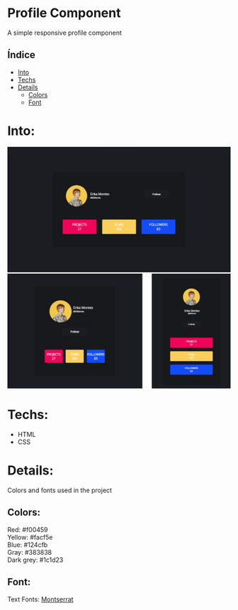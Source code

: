 # Profile Component

A simple responsive profile component


## Índice

* [Into](#Into) 
* [Techs](#Techs)
* [Details](#Details)
  * [Colors](#Colors)
  * [Font](#Font)


# Into: 

<img src="https://github.com/GuilhermeAntonio/Profile-Component/blob/main/imgs/Demo1.jpg?raw=true" alt="Demo">
<img src="https://raw.githubusercontent.com/GuilhermeAntonio/Profile-Component/main/imgs/Demo2.png" alt="Demo">


# Techs: 
- HTML
- CSS

# Details:

Colors and fonts used in the project

## Colors:
Red: #f00459<br>
Yellow: #facf5e<br>
Blue: #124cfb<br>
Gray: #383838<br>
Dark grey: #1c1d23 <br>

## Font:
Text Fonts: <a href="https://fonts.google.com/specimen/Montserrat">Montserrat</a>
 
